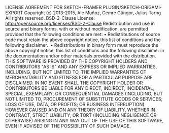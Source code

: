 LICENSE AGREEMENT FOR SKETCH-FRAMER PLUGIN/SKETCH-ORIGAMI-EXPORT
Copyright (c) 2013-2015, Ale Muñoz, Cemre Güngor, Julius Tarng All rights reserved.
BSD-2-Clause License: http://opensource.org/licenses/BSD-2-Clause
Redistribution and use in source and binary forms, with or without modification, are permitted provided that the following conditions are met:
	•	Redistributions of source code must retain the above copyright notice, this list of conditions and the following disclaimer. 
	•	Redistributions in binary form must reproduce the above copyright notice, this list of conditions and the following disclaimer in the documentation and/or other materials provided with the distribution. 
THIS SOFTWARE IS PROVIDED BY THE COPYRIGHT HOLDERS AND CONTRIBUTORS "AS IS" AND ANY EXPRESS OR IMPLIED WARRANTIES, INCLUDING, BUT NOT LIMITED TO, THE IMPLIED WARRANTIES OF MERCHANTABILITY AND FITNESS FOR A PARTICULAR PURPOSE ARE DISCLAIMED. IN NO EVENT SHALL THE COPYRIGHT HOLDER OR CONTRIBUTORS BE LIABLE FOR ANY DIRECT, INDIRECT, INCIDENTAL, SPECIAL, EXEMPLARY, OR CONSEQUENTIAL DAMAGES (INCLUDING, BUT NOT LIMITED TO, PROCUREMENT OF SUBSTITUTE GOODS OR SERVICES; LOSS OF USE, DATA, OR PROFITS; OR BUSINESS INTERRUPTION) HOWEVER CAUSED AND ON ANY THEORY OF LIABILITY, WHETHER IN CONTRACT, STRICT LIABILITY, OR TORT (INCLUDING NEGLIGENCE OR OTHERWISE) ARISING IN ANY WAY OUT OF THE USE OF THIS SOFTWARE, EVEN IF ADVISED OF THE POSSIBILITY OF SUCH DAMAGE.
